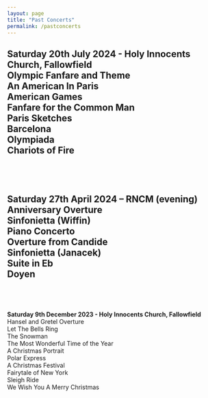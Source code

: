 ```yaml
---
layout: page
title: "Past Concerts"
permalink: /pastconcerts
---
```


**Saturday 20th July 2024 - Holy Innocents Church, Fallowfield**
<br>
Olympic Fanfare and Theme<br>
An American In Paris<br>
American Games<br>
Fanfare for the Common Man<br>
Paris Sketches<br>
Barcelona<br>
Olympiada<br>
Chariots of Fire<br>
<br>
---
<br>

**Saturday 27th April 2024 – RNCM (evening)**
<br>
Anniversary Overture<br>
Sinfonietta (Wiffin)<br>
Piano Concerto<br>
Overture from Candide<br>
Sinfonietta (Janacek)<br>
Suite in Eb<br>
Doyen<br>
<br>
---
<br>

**Saturday 9th December 2023 - Holy Innocents Church, Fallowfield**
<br>
Hansel and Gretel Overture<br>
Let The Bells Ring<br>
The Snowman<br>
The Most Wonderful Time of the Year<br>
A Christmas Portrait<br>
Polar Express<br>
A Christmas Festival<br>
Fairytale of New York<br>
Sleigh Ride<br>
We Wish You A Merry Christmas<br>
